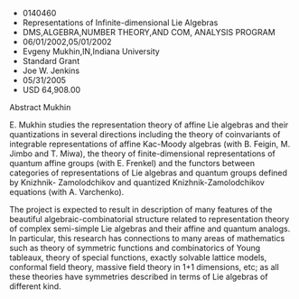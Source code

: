
* 0140460
* Representations of Infinite-dimensional Lie Algebras
* DMS,ALGEBRA,NUMBER THEORY,AND COM, ANALYSIS PROGRAM
* 06/01/2002,05/01/2002
* Evgeny Mukhin,IN,Indiana University
* Standard Grant
* Joe W. Jenkins
* 05/31/2005
* USD 64,908.00

Abstract Mukhin

E. Mukhin studies the representation theory of affine Lie algebras and their
quantizations in several directions including the theory of coinvariants of
integrable representations of affine Kac-Moody algebras (with B. Feigin, M.
Jimbo and T. Miwa), the theory of finite-dimensional representations of quantum
affine groups (with E. Frenkel) and the functors between categories of
representations of Lie algebras and quantum groups defined by Knizhnik-
Zamolodchikov and quantized Knizhnik-Zamolodchikov equations (with A.
Varchenko).

The project is expected to result in description of many features of the
beautiful algebraic-combinatorial structure related to representation theory of
complex semi-simple Lie algebras and their affine and quantum analogs. In
particular, this research has connections to many areas of mathematics such as
theory of symmetric functions and combinatorics of Young tableaux, theory of
special functions, exactly solvable lattice models, conformal field theory,
massive field theory in 1+1 dimensions, etc; as all these theories have
symmetries described in terms of Lie algebras of different kind.
